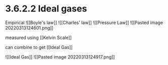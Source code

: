 # 3.6.2.2 Ideal gases
Empirical
![[Boyle's law]]
![[Charles' law]]
![[Pressure Law]]
![[Pasted image 20220313124601.png]]

measured using [[Kelvin Scale]]

can combine to get [[Ideal Gas]]

![[Ideal Gas]]
![[Pasted image 20220313124917.png]]